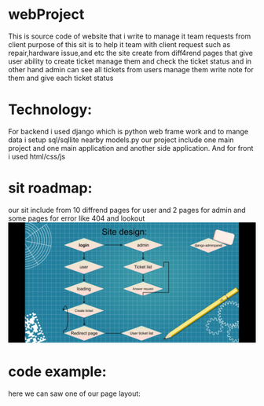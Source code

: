# webProject
This is source code of website that i write to manage it team requests from client
purpose of this sit is to help it team with client request such as repair,hardware issue,and etc
the site create from diff4rend pages that give user ability to create ticket manage them and check the ticket status
and in other hand admin can see all tickets from users manage them write note for them and give each ticket status

# Technology:
For backend i used django which is python web frame work and to mange data i setup sql/sqllite nearby models.py 
our project include one main project and one main application and another side application.
And for front i used html/css/js

# sit roadmap:
our sit include from 10 diffrend pages for user and 2 pages for admin and some pages for error like 404 and lookout
![road map](https://github.com/Ghosts6/webProject/blob/main/Screenshot_20231223-111509_PowerPoint.jpg)
# code example:
here we can saw one of our page layout:
```html

```

```css

```

```js

```
